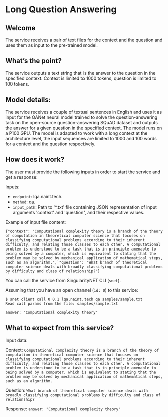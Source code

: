 # Long Question Answering


## Welcome

The service receives a pair of text files for the context and the question and uses them as input to the pre-trained model.

## What’s the point?

The service outputs a text string that is the answer to the question in the specified context. 
Context is limited to 1000 tokens, question is limited to 100 tokens.

## Model details:
The service receives a couple of textual sentences in English and uses it as input for the QANet neural model trained to solve the question-answering task on the open-source question-answering SQuAD dataset and outputs the answer for a given question in the specified context. The model runs on a P100 GPU. The model is adapted to work with a long context at the architecture level, the input sequences are limited to 1000 and 100 words for a context and the question respectively.

## How does it work?

The user must provide the following inputs in order to start the service and get a response:

Inputs:

 -   `endpoint`: lqa.naint.tech.
 -   `method`: qa.
 -   `input_path`: Path to '\*.txt' file containing JSON representation of input arguments 'context' and 'question', and their respective values.

Example of input file content:

```
{"context": "Computational complexity theory is a branch of the theory of computation in theoretical computer science that focuses on classifying computational problems according to their inherent difficulty, and relating those classes to each other. A computational problem is understood to be a task that is in principle amenable to being solved by a computer, which is equivalent to stating that the problem may be solved by mechanical application of mathematical steps, such as an algorithm.", "question": "What branch of theoretical computer science deals with broadly classifying computational problems by difficulty and class of relationship?"}
```
You can call the service from SingularityNET CLI (`snet`).

Assuming that you have an open channel (`id: 0`) to this service:

```
$ snet client call 0 0.1 lqa.naint.tech qa samples/sample.txt
Read call params from the file: samples/sample.txt

answer: "Computational complexity theory"
```

## What to expect from this service?

Input data:

Context:  `Computational complexity theory is a branch of the theory of computation in theoretical computer science that focuses on classifying computational problems according to their inherent difficulty, and relating those classes to each other. A computational problem is understood to be a task that is in principle amenable to being solved by a computer, which is equivalent to stating that the problem may be solved by mechanical application of mathematical steps, such as an algorithm.`

Question: `What branch of theoretical computer science deals with broadly classifying computational problems by difficulty and class of relationship?`

Response:
`answer: "Computational complexity theory"`
